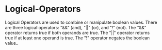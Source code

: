 # Logical-Operators
 Logical Operators are used to combine or manipulate boolean values. There are three logical operators: "&amp;&amp;" (and), "||" (or), and "!" (not). The "&amp;&amp;" operator returns true if both operands are true. The "||" operator returns true if at least one operand is true. The "!" operator negates the boolean value..
